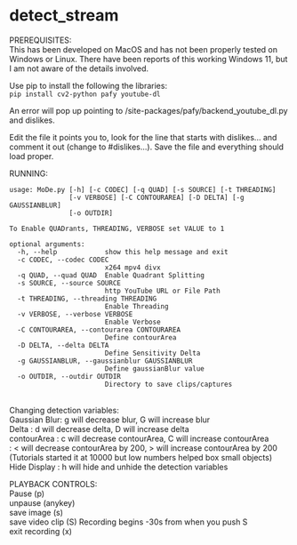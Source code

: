 # detect_stream

PREREQUISITES:</br>
This has been developed on MacOS and has not been properly tested on Windows or Linux. There have been reports of this working Windows 11, but I am not aware of the details involved.</br>

Use pip to install the following the libraries:</br>
`pip install cv2-python pafy youtube-dl`</br>

An error will pop up pointing to <something>/site-packages/pafy/backend_youtube_dl.py and dislikes. </br>

Edit the file it points you to, look for the line that starts with dislikes... and comment it out (change to #dislikes...). Save the file and everything should load proper.</br>

RUNNING:</br>
```
usage: MoDe.py [-h] [-c CODEC] [-q QUAD] [-s SOURCE] [-t THREADING]
               [-v VERBOSE] [-C CONTOURAREA] [-D DELTA] [-g GAUSSIANBLUR]
               [-o OUTDIR]

To Enable QUADrants, THREADING, VERBOSE set VALUE to 1

optional arguments:
  -h, --help            show this help message and exit
  -c CODEC, --codec CODEC
                        x264 mpv4 divx
  -q QUAD, --quad QUAD  Enable Quadrant Splitting
  -s SOURCE, --source SOURCE
                        http YouTube URL or File Path
  -t THREADING, --threading THREADING
                        Enable Threading
  -v VERBOSE, --verbose VERBOSE
                        Enable Verbose
  -C CONTOURAREA, --contourarea CONTOURAREA
                        Define contourArea
  -D DELTA, --delta DELTA
                        Define Sensitivity Delta
  -g GAUSSIANBLUR, --gaussianblur GAUSSIANBLUR
                        Define gaussianBlur value
  -o OUTDIR, --outdir OUTDIR
                        Directory to save clips/captures
```
</br>
Changing detection variables:</br>
Gaussian Blur: g will decrease blur, G will increase blur</br>
Delta    : d will decrease delta, D will increase delta</br>
contourArea  : c will decrease contourArea, C will increase contourArea</br>
             : < will decrease contourArea by 200, > will increase contourArea by 200 (Tutorials started it at 10000 but low numbers helped box small objects)</br>
Hide Display : h will hide and unhide the detection variables</br>

PLAYBACK CONTROLS:</br>
Pause (p)</br>
unpause (anykey)</br>
save image (s)</br>
save video clip (S) Recording begins -30s from when you push S</br>
exit recording (x)</br>
